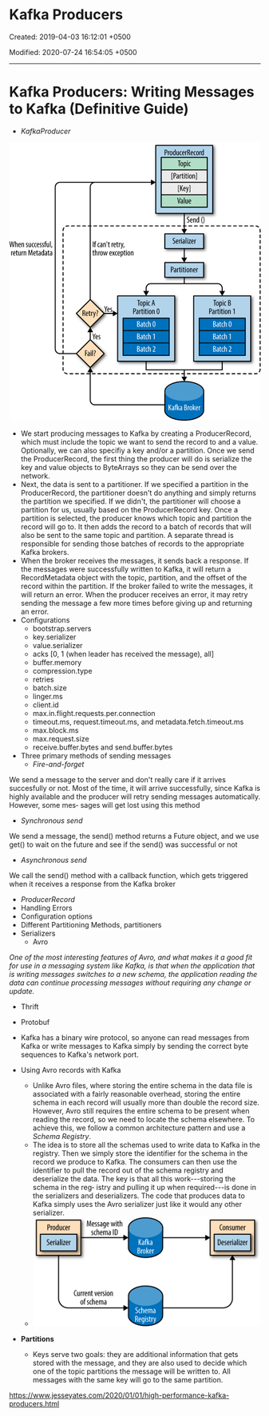 # Kafka Producers

Created: 2019-04-03 16:12:01 +0500

Modified: 2020-07-24 16:54:05 +0500

---

# Kafka Producers: Writing Messages to Kafka (Definitive Guide)

- *KafkaProducer*

![page66image9499856](../../media/Technologies-Kafka-Kafka-Producers-image1.png)

- We start producing messages to Kafka by creating a ProducerRecord, which must include the topic we want to send the record to and a value. Optionally, we can also specifiy a key and/or a partition. Once we send the ProducerRecord, the first thing the producer will do is serialize the key and value objects to ByteArrays so they can be send over the network.
- Next, the data is sent to a partitioner. If we specified a partition in the ProducerRecord, the partitioner doesn't do anything and simply returns the partition we specified. If we didn't, the partitioner will choose a partition for us, usually based on the ProducerRecord key. Once a partition is selected, the producer knows which topic and partition the record will go to. It then adds the record to a batch of records that will also be sent to the same topic and partition. A separate thread is responsible for sending those batches of records to the appropriate Kafka brokers.
- When the broker receives the messages, it sends back a response. If the messages were successfully written to Kafka, it will return a RecordMetadata object with the topic, partition, and the offset of the record within the partition. If the broker failed to write the messages, it will return an error. When the producer receives an error, it may retry sending the message a few more times before giving up and returning an error.
- Configurations
  - bootstrap.servers
  - key.serializer
  - value.serializer
  - acks [0, 1 (when leader has received the message), all]
  - buffer.memory
  - compression.type
  - retries
  - batch.size
  - linger.ms
  - client.id
  - max.in.flight.requests.per.connection
  - timeout.ms, request.timeout.ms, and metadata.fetch.timeout.ms
  - max.block.ms
  - max.request.size
  - receive.buffer.bytes and send.buffer.bytes
- Three primary methods of sending messages
  - *Fire-and-forget*

We send a message to the server and don't really care if it arrives succesfully or not. Most of the time, it will arrive successfully, since Kafka is highly available and the producer will retry sending messages automatically. However, some mes‐ sages will get lost using this method

- *Synchronous send*

We send a message, the send() method returns a Future object, and we use get() to wait on the future and see if the send() was successful or not

- *Asynchronous send*

We call the send() method with a callback function, which gets triggered when it receives a response from the Kafka broker

- *ProducerRecord*
- Handling Errors
- Configuration options
- Different Partitioning Methods, partitioners
- Serializers
  - Avro

*One of the most interesting features of Avro, and what makes it a good fit for use in a messaging system like Kafka, is that when the application that is writing messages switches to a new schema, the application reading the data can continue processing messages without requiring any change or update.*

- Thrift
- Protobuf

- Kafka has a binary wire protocol, so anyone can read messages from Kafka or write messages to Kafka simply by sending the correct byte sequences to Kafka's network port.
- Using Avro records with Kafka
  - Unlike Avro files, where storing the entire schema in the data file is associated with a fairly reasonable overhead, storing the entire schema in each record will usually more than double the record size. However, Avro still requires the entire schema to be present when reading the record, so we need to locate the schema elsewhere. To achieve this, we follow a common architecture pattern and use a *Schema Registry*.
  - The idea is to store all the schemas used to write data to Kafka in the registry. Then we simply store the identifier for the schema in the record we produce to Kafka. The consumers can then use the identifier to pull the record out of the schema registry and deserialize the data. The key is that all this work---storing the schema in the reg‐ istry and pulling it up when required---is done in the serializers and deserializers. The code that produces data to Kafka simply uses the Avro serializer just like it would any other serializer.
  - ![page80image9855312](../../media/Technologies-Kafka-Kafka-Producers-image2.png)
- **Partitions**
  - Keys serve two goals: they are additional information that gets stored with the message, and they are also used to decide which one of the topic partitions the message will be written to. All messages with the same key will go to the same partition.

<https://www.jesseyates.com/2020/01/01/high-performance-kafka-producers.html>
